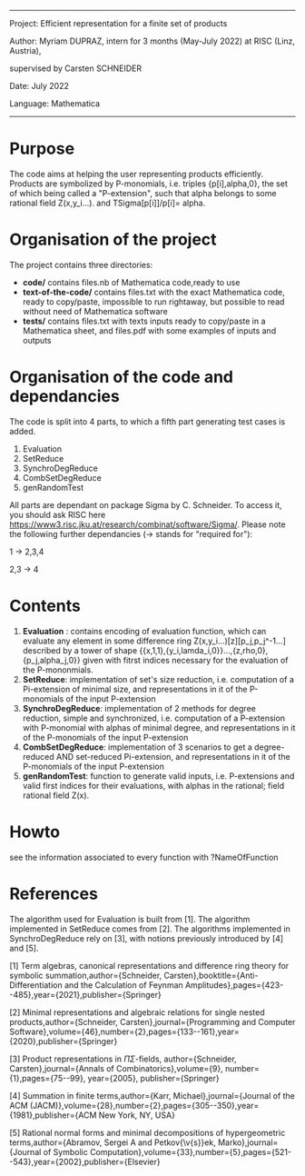 -----------------------------
Project: Efficient representation for a finite set of products

Author: Myriam DUPRAZ, intern for 3 months (May-July 2022) at RISC (Linz, Austria), 

supervised by Carsten SCHNEIDER

Date: July 2022

Language: Mathematica

----------------------------

# Purpose
The code aims at helping the user representing products efficiently. Products are symbolized by P-monomials, i.e. triples {p[i],alpha,0}, the set of which being called a "P-extension",
such that alpha belongs to some rational field  Z(x,y_i...).
and TSigma[p[i]]/p[i]= alpha.

# Organisation of the project
The project contains three directories:
* **code/** contains files.nb of Mathematica code,ready to use
* **text-of-the-code/** contains files.txt with the exact Mathematica code, ready to copy/paste, impossible to run rightaway, but possible to read without need of Mathematica software 
* **tests/** contains files.txt with texts inputs ready to copy/paste in a Mathematica sheet, and files.pdf with some examples of inputs and outputs

# Organisation of the code and dependancies
The code is split into 4 parts, to which a fifth part generating test cases is added.
1. Evaluation
2. SetReduce
3. SynchroDegReduce
4. CombSetDegReduce
5. genRandomTest

All parts are dependant on package Sigma by C. Schneider. To access it, you should ask RISC here https://www3.risc.jku.at/research/combinat/software/Sigma/.
Please note the following further dependancies (-> stands for "required for"): 

1 -> 2,3,4

2,3 -> 4

# Contents
1. **Evaluation** : contains encoding of evaluation function, which can evaluate any element in some difference ring Z(x,y_i...)[z][p_j,p_j^-1...] described by a tower of 
shape {{x,1,1},{y_i,lamda_i,0}}...,{z,rho,0},{p_j,alpha_j,0}} given with fitrst indices necessary for the evaluation of the P-mononmials.
2. **SetReduce**: implementation of set's size reduction, i.e. computation of a Pi-extension of minimal size, and representations in it of the P-monomials of the input P-extension
3. **SynchroDegReduce**: implementation of 2 methods for degree reduction, simple and synchronized, i.e. computation of a P-extension with P-monomial with alphas of minimal degree, and representations in 
it of the P-monomials of the input P-extension
4. **CombSetDegReduce**: implementation of 3 scenarios to get a degree-reduced AND set-reduced Pi-extension, and representations in it of the P-monomials of the input P-extension
5. **genRandomTest**: function to generate valid inputs, i.e. P-extensions and valid first indices for their evaluations, with alphas in the rational; field  rational field  Z(x).

# Howto
see the information associated to every function with ?NameOfFunction

# References
The algorithm used for Evaluation is built from [1].
The algorithm implemented in SetReduce comes from [2].
The algorithms implemented in SynchroDegReduce rely on [3], with notions previously introduced by [4] and [5].

[1] Term algebras, canonical representations and difference ring theory for symbolic summation,author={Schneider, Carsten},booktitle={Anti-Differentiation and the Calculation of Feynman Amplitudes},pages={423--485},year={2021},publisher={Springer}

[2] Minimal representations and algebraic relations for single nested products,author={Schneider, Carsten},journal={Programming and Computer Software},volume={46},number={2},pages={133--161},year={2020},publisher={Springer}

[3] Product representations in $\Pi\Sigma$-fields, author={Schneider, Carsten},journal={Annals of Combinatorics},volume={9}, number={1},pages={75--99},  year={2005}, publisher={Springer}

[4] Summation in finite terms,author={Karr, Michael},journal={Journal of the ACM (JACM)},volume={28},number={2},pages={305--350},year={1981},publisher={ACM New York, NY, USA}

[5] Rational normal forms and minimal decompositions of hypergeometric terms,author={Abramov, Sergei A and Petkov{\v{s}}ek, Marko},journal={Journal of Symbolic Computation},volume={33},number={5},pages={521--543},year={2002},publisher={Elsevier}

